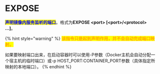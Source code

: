 # EXPOSE

<mark style="color:blue;">**声明镜像内服务监听的端口**</mark>。格式为**EXPOSE \<port> \[\<port>/\<protocol> ...]**。

{% hint style="warning" %}
<mark style="color:orange;">**该指令只是起到声明作用，并不会自动完成端口映射。**</mark>

如果要映射端口出来，在启动容器时可以使用-P参数（Docker主机会自动分配一个宿主机的临时端口）或-p HOST\_PORT:CONTAINER\_PORT参数（具体指定所映射的本地端口）。
{% endhint %}
